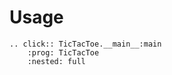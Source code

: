 # Usage

```{eval-rst}
.. click:: TicTacToe.__main__:main
    :prog: TicTacToe
    :nested: full
```
